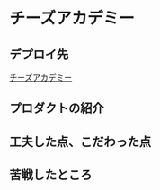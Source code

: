 # チーズアカデミー

## デプロイ先

[チーズアカデミー](https://onthewell94.github.io/01_09_CheeseAcademy/)

## プロダクトの紹介

## 工夫した点、こだわった点

## 苦戦したところ
